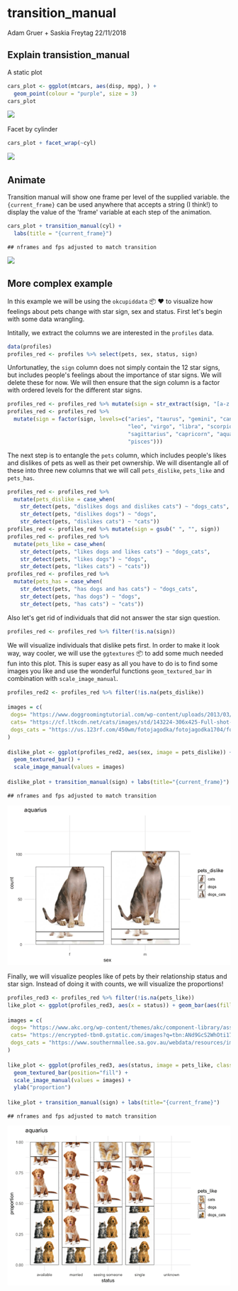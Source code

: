 transition\_manual
================
Adam Gruer + Saskia Freytag
22/11/2018

Explain transistion\_manual
---------------------------

A static plot

``` r
cars_plot <- ggplot(mtcars, aes(disp, mpg), ) + 
  geom_point(colour = "purple", size = 3) 
cars_plot
```

![](transition_manual_files/figure-markdown_github/static%20plot-1.png)

Facet by cylinder

``` r
cars_plot + facet_wrap(~cyl)
```

![](transition_manual_files/figure-markdown_github/a%20facet-1.png)

Animate
-------

Transition manual will show one frame per level of the supplied variable. the `{current_frame}` can be used anywhere that accepts a string (I think!) to display the value of the 'frame' variable at each step of the animation.

``` r
cars_plot + transition_manual(cyl) +
  labs(title = "{current_frame}")
```

    ## nframes and fps adjusted to match transition

![](transition_manual_files/figure-markdown_github/animate-1.gif)

More complex example
--------------------

In this example we will be using the `okcupiddata` 📦 ❤️ to visualize how feelings about pets change with star sign, sex and status. First let's begin with some data wrangling.

Intitally, we extract the columns we are interested in the `profiles` data.

``` r
data(profiles)
profiles_red <- profiles %>% select(pets, sex, status, sign)
```

Unfortunatley, the `sign` column does not simply contain the 12 star signs, but includes people's feelings about the importance of star signs. We will delete these for now. We will then ensure that the sign column is a factor with ordered levels for the different star signs.

``` r
profiles_red <- profiles_red %>% mutate(sign = str_extract(sign, "[a-z']+[[:space:]]")) %>% mutate(sign = gsub(" ", "", sign))
profiles_red <- profiles_red %>% 
  mutate(sign = factor(sign, levels=c("aries", "taurus", "gemini", "cancer",
                                      "leo", "virgo", "libra", "scorpio",
                                      "sagittarius", "capricorn", "aquarius",
                                      "pisces"))) 
```

The next step is to entangle the `pets` column, which includes people's likes and dislikes of pets as well as their pet ownership. We will disentangle all of these into three new columns that we will call `pets_dislike`, `pets_like` and `pets_has`.

``` r
profiles_red <- profiles_red %>% 
  mutate(pets_dislike = case_when(
    str_detect(pets, "dislikes dogs and dislikes cats") ~ "dogs_cats",
    str_detect(pets, "dislikes dogs") ~ "dogs", 
    str_detect(pets, "dislikes cats") ~ "cats"))
profiles_red <- profiles_red %>% mutate(sign = gsub(" ", "", sign))
profiles_red <- profiles_red %>% 
  mutate(pets_like = case_when(
    str_detect(pets, "likes dogs and likes cats") ~ "dogs_cats",
    str_detect(pets, "likes dogs") ~ "dogs", 
    str_detect(pets, "likes cats") ~ "cats"))
profiles_red <- profiles_red %>% 
  mutate(pets_has = case_when(
    str_detect(pets, "has dogs and has cats") ~ "dogs_cats",
    str_detect(pets, "has dogs") ~ "dogs", 
    str_detect(pets, "has cats") ~ "cats"))
```

Also let's get rid of individuals that did not answer the star sign question.

``` r
profiles_red <- profiles_red %>% filter(!is.na(sign))
```

We will visualize individuals that dislike pets first. In order to make it look way, way cooler, we will use the `ggtextures` 📦 to add some much needed fun into this plot. This is super easy as all you have to do is to find some images you like and use the wonderful functions `geom_textured_bar` in combination with `scale_image_manual`.

``` r
profiles_red2 <- profiles_red %>% filter(!is.na(pets_dislike))

images = c(
 dogs= "https://www.doggroomingtutorial.com/wp-content/uploads/2013/03/hairless-dogs.jpg",
 cats= "https://cf.ltkcdn.net/cats/images/std/143224-306x425-Full-shot-of-Sphynx-cat.jpg",
 dogs_cats = "https://us.123rf.com/450wm/fotojagodka/fotojagodka1704/fotojagodka170400004/76409120-canadian-sphynx-cat-and-thai-ridgeback-dog-in-front-of-white-background.jpg?ver=6"
)

dislike_plot <- ggplot(profiles_red2, aes(sex, image = pets_dislike)) +
  geom_textured_bar() +
  scale_image_manual(values = images)

dislike_plot + transition_manual(sign) + labs(title="{current_frame}")
```

    ## nframes and fps adjusted to match transition

![](transition_manual_files/figure-markdown_github/dislike-plot-1.gif)

Finally, we will visualize peoples like of pets by their relationship status and star sign. Instead of doing it with counts, we will visualize the proportions!

``` r
profiles_red3 <- profiles_red %>% filter(!is.na(pets_like))
like_plot <- ggplot(profiles_red3, aes(x = status)) + geom_bar(aes(fill=pets_like), position="fill") 

images = c(
 dogs= "https://www.akc.org/wp-content/themes/akc/component-library/assets//img/welcome.jpg",
 cats= "https://encrypted-tbn0.gstatic.com/images?q=tbn:ANd9GcS2WhOti17crdhQ5YaH0tWnaPwy-EL7rVEWpyH_VABFAmjfA8mZKA",
 dogs_cats = "https://www.southernmallee.sa.gov.au/webdata/resources/images/Cat_and_Dog.jpg"
)

like_plot <- ggplot(profiles_red3, aes(status, image = pets_like, class=pets_like)) +
  geom_textured_bar(position="fill") +
  scale_image_manual(values = images) +
  ylab("proportion")

like_plot + transition_manual(sign) + labs(title="{current_frame}")
```

    ## nframes and fps adjusted to match transition

![](transition_manual_files/figure-markdown_github/like-plot-1.gif)

